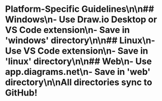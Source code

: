# Platform-Specific Guidelines\n\n## Windows\n- Use Draw.io Desktop or VS Code extension\n- Save in 'windows' directory\n\n## Linux\n- Use VS Code extension\n- Save in 'linux' directory\n\n## Web\n- Use app.diagrams.net\n- Save in 'web' directory\n\nAll directories sync to GitHub!
